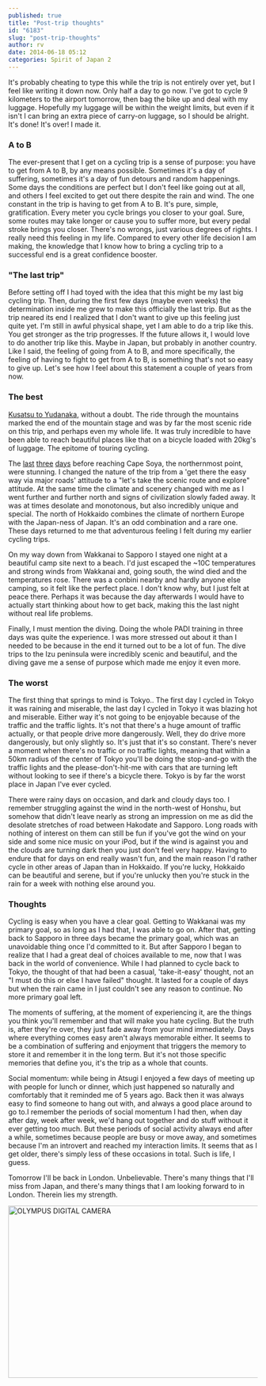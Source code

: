 ```yaml
---
published: true
title: "Post-trip thoughts"
id: "6183"
slug: "post-trip-thoughts"
author: rv
date: 2014-06-18 05:12
categories: Spirit of Japan 2
---
```

It's probably cheating to type this while the trip is not entirely over yet, but I feel like writing it down now. Only half a day to go now. I've got to cycle 9 kilometers to the airport tomorrow, then bag the bike up and deal with my luggage. Hopefully my luggage will be within the weight limits, but even if it isn't I can bring an extra piece of carry-on luggage, so I should be alright. It's done! It's over! I made it.
<h3>A to B</h3>
The ever-present that I get on a cycling trip is a sense of purpose: you have to get from A to B, by any means possible. Sometimes it's a day of suffering, sometimes it's a day of fun detours and random happenings. Some days the conditions are perfect but I don't feel like going out at all, and others I feel excited to get out there despite the rain and wind. The one constant in the trip is having to get from A to B. It's pure, simple, gratification. Every meter you cycle brings you closer to your goal. Sure, some routes may take longer or cause you to suffer more, but every pedal stroke brings you closer. There's no wrongs, just various degrees of rights. I really need this feeling in my life. Compared to every other life decision I am making, the knowledge that I know how to bring a cycling trip to a successful end is a great confidence booster.
<h3>"The last trip"</h3>
Before setting off I had toyed with the idea that this might be my last big cycling trip. Then, during the first few days (maybe even weeks) the determination inside me grew to make this officially the last trip. But as the trip neared its end I realized that I don't want to give up this feeling just quite yet. I'm still in awful physical shape, yet I am able to do a trip like this. You get stronger as the trip progresses. If the future allows it, I would love to do another trip like this. Maybe in Japan, but probably in another country. Like I said, the feeling of going from A to B, and more specifically, the feeling of having to fight to get from A to B, is something that's not so easy to give up. Let's see how I feel about this statement a couple of years from now.
<h3>The best</h3>
<a href="/blog/2014/05/11/best-ride-ever/" target="_blank">Kusatsu to Yudanaka</a>, without a doubt. The ride through the mountains marked the end of the mountain stage and was by far the most scenic ride on this trip, and perhaps even my whole life. It was truly incredible to have been able to reach beautiful places like that on a bicycle loaded with 20kg's of luggage. The epitome of touring cycling.

The <a href="/blog/2014/05/26/into-the-wild-2/" target="_blank">last</a> <a href="/blog/2014/05/27/even-wilder/" target="_blank">three</a> <a href="/blog/2014/05/28/a-ridiculous-coincidence-and-a-windy-lake/" target="_blank">days</a> before reaching Cape Soya, the northernmost point, were stunning. I changed the nature of the trip from a 'get there the easy way via major roads' attitude to a "let's take the scenic route and explore" attitude. At the same time the climate and scenery changed with me as I went further and further north and signs of civilization slowly faded away. It was at times desolate and monotonous, but also incredibly unique and special. The north of Hokkaido combines the climate of northern Europe with the Japan-ness of Japan. It's an odd combination and a rare one. These days returned to me that adventurous feeling I felt during my earlier cycling trips.

On my way down from Wakkanai to Sapporo I stayed one night at a beautiful camp site next to a beach. I'd just escaped the ~10C temperatures and strong winds from Wakkanai and, going south, the wind died and the temperatures rose. There was a conbini nearby and hardly anyone else camping, so it felt like the perfect place. I don't know why, but I just felt at peace there. Perhaps it was because the day afterwards I would have to actually start thinking about how to get back, making this the last night without real life problems.

Finally, I must mention the diving. Doing the whole PADI training in three days was quite the experience. I was more stressed out about it than I needed to be because in the end it turned out to be a lot of fun. The dive trips to the Izu peninsula were incredibly scenic and beautiful, and the diving gave me a sense of purpose which made me enjoy it even more.
<h3>The worst</h3>
The first thing that springs to mind is Tokyo.. The first day I cycled in Tokyo it was raining and miserable, the last day I cycled in Tokyo it was blazing hot and miserable. Either way it's not going to be enjoyable because of the traffic and the traffic lights. It's not that there's a huge amount of traffic actually, or that people drive more dangerously. Well, they do drive more dangerously, but only slightly so. It's just that it's so constant. There's never a moment when there's no traffic or no traffic lights, meaning that within a 50km radius of the center of Tokyo you'll be doing the stop-and-go with the traffic lights and the please-don't-hit-me with cars that are turning left without looking to see if there's a bicycle there. Tokyo is by far the worst place in Japan I've ever cycled.

There were rainy days on occasion, and dark and cloudy days too. I remember struggling against the wind in the north-west of Honshu, but somehow that didn't leave nearly as strong an impression on me as did the desolate stretches of road between Hakodate and Sapporo. Long roads with nothing of interest on them can still be fun if you've got the wind on your side and some nice music on your iPod, but if the wind is against you and the clouds are turning dark then you just don't feel very happy. Having to endure that for days on end really wasn't fun, and the main reason I'd rather cycle in other areas of Japan than in Hokkaido. If you're lucky, Hokkaido can be beautiful and serene, but if you're unlucky then you're stuck in the rain for a week with nothing else around you.
<h3><strong>Thoughts</strong></h3>
Cycling is easy when you have a clear goal. Getting to Wakkanai was my primary goal, so as long as I had that, I was able to go on. After that, getting back to Sapporo in three days became the primary goal, which was an unavoidable thing once I'd committed to it. But after Sapporo I began to realize that I had a great deal of choices available to me, now that I was back in the world of convenience. While I had planned to cycle back to Tokyo, the thought of that had been a casual, 'take-it-easy' thought, not an "I must do this or else I have failed" thought. It lasted for a couple of days but when the rain came in I just couldn't see any reason to continue. No more primary goal left.

The moments of suffering, at the moment of experiencing it, are the things you think you'll remember and that will make you hate cycling. But the truth is, after they're over, they just fade away from your mind immediately. Days where everything comes easy aren't always memorable either. It seems to be a combination of suffering and enjoyment that triggers the memory to store it and remember it in the long term. But it's not those specific memories that define you, it's the trip as a whole that counts.

Social momentum: while being in Atsugi I enjoyed a few days of meeting up with people for lunch or dinner, which just happened so naturally and comfortably that it reminded me of 5 years ago. Back then it was always easy to find someone to hang out with, and always a good place around to go to.I remember the periods of social momentum I had then, when day after day, week after week, we'd hang out together and do stuff without it ever getting too much. But these periods of social activity always end after a while, sometimes because people are busy or move away, and sometimes because I'm an introvert and reached my interaction limits. It seems that as I get older, there's simply less of these occasions in total. Such is life, I guess.

Tomorrow I'll be back in London. Unbelievable. There's many things that I'll miss from Japan, and there's many things that I am looking forward to in London. Therein lies my strength.

<a href="https://s3.amazonaws.com/cfwblog/uploads/2014/06/PEN53987.jpg"><img class="aligncenter size-large wp-image-6186" src="https://s3.amazonaws.com/cfwblog/uploads/2014/06/PEN53987-600x348.jpg" alt="OLYMPUS DIGITAL CAMERA" width="600" height="348" /></a>